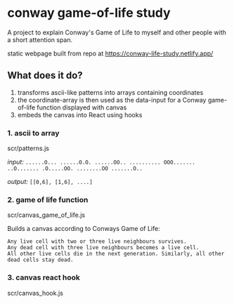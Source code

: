 # conway game-of-life study
A project to explain Conway's Game of Life to myself and other people with a short attention span.

static webpage built from repo at <https://conway-life-study.netlify.app/>

## What does it do?
1. transforms ascii-like patterns into arrays containing coordinates
2. the coordinate-array is then used as the data-input for a Conway game-of-life function displayed with canvas
3. embeds the canvas into React using hooks

### 1. ascii to array
scr/patterns.js


*input:* 
    `......O...
    ......O.O.
    ......OO..
    ..........
    OOO.......
    ..O.......
    .O.....OO.
    ........OO
    .......O..`

*output:* 
    `[[0,6], [1,6], ....]`


### 2. game of life function
scr/canvas_game_of_life.js

Builds a canvas according to Conways Game of Life:

    Any live cell with two or three live neighbours survives.
    Any dead cell with three live neighbours becomes a live cell.
    All other live cells die in the next generation. Similarly, all other dead cells stay dead.


### 3. canvas react hook
scr/canvas_hook.js
